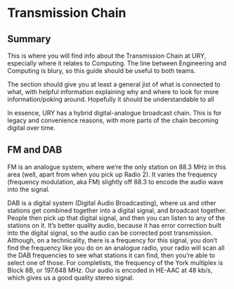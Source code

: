 # Transmission Chain

## Summary

This is where you will find info about the Transmission Chain at URY, especially where it relates to Computing. The line between Engineering and Computing is blury, so this guide should be useful to both teams.

The section should give you at least a general jist of what is connected to what, with helpful information explaining why and where to look for more information/poking around. Hopefully it should be understandable to all

In essence, URY has a hybrid digital-analogue broadcast chain. This is for legacy and convenience reasons, with more parts of the chain becoming digital over time.

## FM and DAB

FM is an analogue system, where we’re the only station on 88.3 MHz in this area (well, apart from when you pick up Radio 2). It varies the frequency (frequency modulation, aka FM) slightly off 88.3 to encode the audio wave into the signal.

DAB is a digital system (Digital Audio Broadcasting), where us and other stations get combined together into a digital signal, and broadcast together. People then pick up that digital signal, and then you can listen to any of the stations on it. It’s better quality audio, because it has error correction built into the digital signal, so the audio can be corrected post transmission. Although, on a technicality, there is a frequency for this signal, you don’t find the frequency like you do on an analogue radio, your radio will scan all the DAB frequencies to see what stations it can find, then you’re able to select one of those. For completists, the frequency of the York multiplex is Block 8B, or 197.648 MHz. Our audio is encoded in HE-AAC at 48 kb/s, which gives us a good quality stereo signal.
